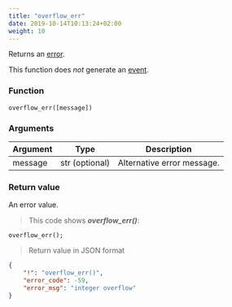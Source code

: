 ```yaml
---
title: "overflow_err"
date: 2019-10-14T10:13:24+02:00
weight: 10
---
```


Returns an [error](../../data-types/error-type).

This function does *not* generate an [event](../../events).

### Function
`overflow_err([message])`

### Arguments
Argument | Type | Description
-------- | ---- | -----------
message | str (optional) | Alternative error message.

### Return value
An error value.

> This code shows ***overflow_err()***:

```thingsdb,json_response
overflow_err();
```

> Return value in JSON format

```json
{
    "!": "overflow_err()",
    "error_code": -59,
    "error_msg": "integer overflow"
}
```
